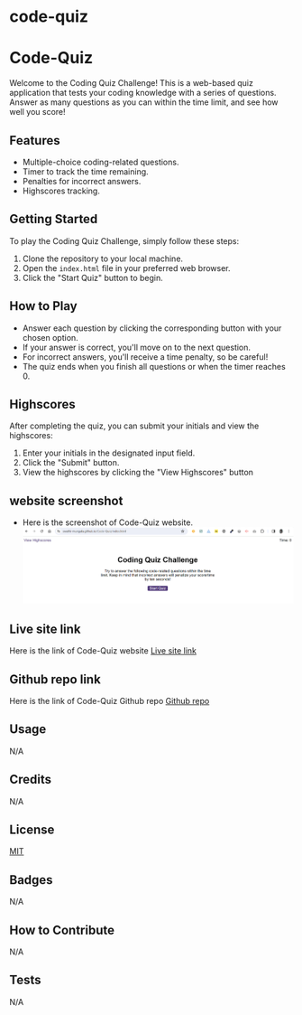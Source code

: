 # code-quiz
# Code-Quiz
Welcome to the Coding Quiz Challenge! This is a web-based quiz application that tests your coding knowledge with a series of questions. Answer as many questions as you can within the time limit, and see how well you score!

## Features

- Multiple-choice coding-related questions.
- Timer to track the time remaining.
- Penalties for incorrect answers.
- Highscores tracking.

## Getting Started

To play the Coding Quiz Challenge, simply follow these steps:

1. Clone the repository to your local machine.
2. Open the `index.html` file in your preferred web browser.
3. Click the "Start Quiz" button to begin.

## How to Play

- Answer each question by clicking the corresponding button with your chosen option.
- If your answer is correct, you'll move on to the next question.
- For incorrect answers, you'll receive a time penalty, so be careful!
- The quiz ends when you finish all questions or when the timer reaches 0.

## Highscores

After completing the quiz, you can submit your initials and view the highscores:

1. Enter your initials in the designated input field.
2. Click the "Submit" button.
3. View the highscores by clicking the "View Highscores" button

## website screenshot
- Here is the screenshot of Code-Quiz website.
![Code-Quiz](./challenge/assets/Code-Quiz.png)

## Live site link
Here is the link of Code-Quiz website
[Live site link]()

## Github repo link
Here is the link of Code-Quiz Github repo
[Github repo](https://github.com/Richard105247908/code-quiz)

## Usage
N/A

## Credits

N/A

## License

[MIT](https://choosealicense.com/licenses/mit/)

## Badges

N/A

## How to Contribute

N/A

## Tests

N/A